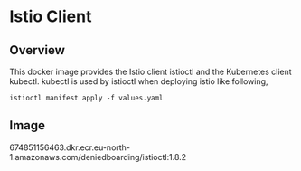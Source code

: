 # Istio Client

## Overview

This docker image provides the Istio client istioctl and the Kubernetes client kubectl.
kubectl is used by istioctl when deploying istio like following,

``` shell
istioctl manifest apply -f values.yaml
```

## Image

674851156463.dkr.ecr.eu-north-1.amazonaws.com/deniedboarding/istioctl:1.8.2

